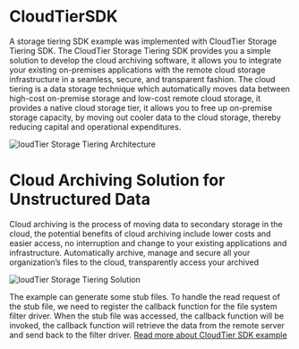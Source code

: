 # CloudTierSDK
A storage tiering SDK example was implemented with CloudTier Storage Tiering SDK. The CloudTier Storage Tiering SDK provides you a simple solution to develop the cloud archiving software, it allows you to integrate your existing on-premises applications with the remote cloud storage infrastructure in a seamless, secure, and transparent fashion. The cloud tiering is a data storage technique which automatically moves data between high-cost on-premise storage and low-cost remote cloud storage, it provides a native cloud storage tier, it allows you to free up on-premise storage capacity, by moving out cooler data to the cloud storage, thereby reducing capital and operational expenditures.

![loudTier Storage Tiering Architecture](https://www.easefilter.com/images/CloudTiering.png)

# Cloud Archiving Solution for Unstructured Data

Cloud archiving is the process of moving data to secondary storage in the cloud, the potential benefits of cloud archiving include lower costs and easier access, no interruption and change to your existing applications and infrastructure. Automatically archive, manage and secure all your organization’s files to the cloud, transparently access your archived

![loudTier Storage Tiering Solution](https://www.easefilter.com/images/CloudTier.png)

The example can generate some stub files. To handle the read request of the stub file, we need to register the callback function for the file system filter driver. When the stub file was accessed, the callback function will be invoked, the callback function will retrieve the data from the remote server and send back to the filter driver.
[Read more about CloudTier SDK example](https://www.easefilter.com/Forums_Files/CloudTier.htm)
